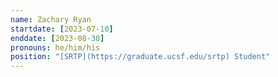 ```yaml
---
name: Zachary Ryan
startdate: [2023-07-10]
enddate: [2023-08-30]
pronouns: he/him/his
position: "[SRTP](https://graduate.ucsf.edu/srtp) Student"
---
```

